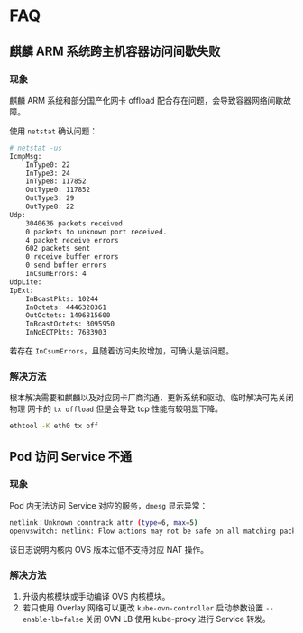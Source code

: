 # FAQ

## 麒麟 ARM 系统跨主机容器访问间歇失败

### 现象

麒麟 ARM 系统和部分国产化网卡 offload 配合存在问题，会导致容器网络间歇故障。

使用 `netstat` 确认问题：

```bash
# netstat -us
IcmpMsg:
    InType0: 22
    InType3: 24
    InType8: 117852
    OutType0: 117852
    OutType3: 29
    OutType8: 22
Udp:
    3040636 packets received
    0 packets to unknown port received.
    4 packet receive errors
    602 packets sent
    0 receive buffer errors
    0 send buffer errors
    InCsumErrors: 4
UdpLite:
IpExt:
    InBcastPkts: 10244
    InOctets: 4446320361
    OutOctets: 1496815600
    InBcastOctets: 3095950
    InNoECTPkts: 7683903
```

若存在 `InCsumErrors`，且随着访问失败增加，可确认是该问题。

### 解决方法

根本解决需要和麒麟以及对应网卡厂商沟通，更新系统和驱动。临时解决可先关闭物理
网卡的 `tx offload` 但是会导致 tcp 性能有较明显下降。

```bash
ethtool -K eth0 tx off
```

## Pod 访问 Service 不通

### 现象

Pod 内无法访问 Service 对应的服务，`dmesg` 显示异常：

```bash
netlink：Unknown conntrack attr (type=6, max=5)
openvswitch: netlink: Flow actions may not be safe on all matching packets.
```

该日志说明内核内 OVS 版本过低不支持对应 NAT 操作。

### 解决方法

1. 升级内核模块或手动编译 OVS 内核模块。
2. 若只使用 Overlay 网络可以更改 `kube-ovn-controller` 启动参数设置 `--enable-lb=false` 
关闭 OVN LB 使用 kube-proxy 进行 Service 转发。
